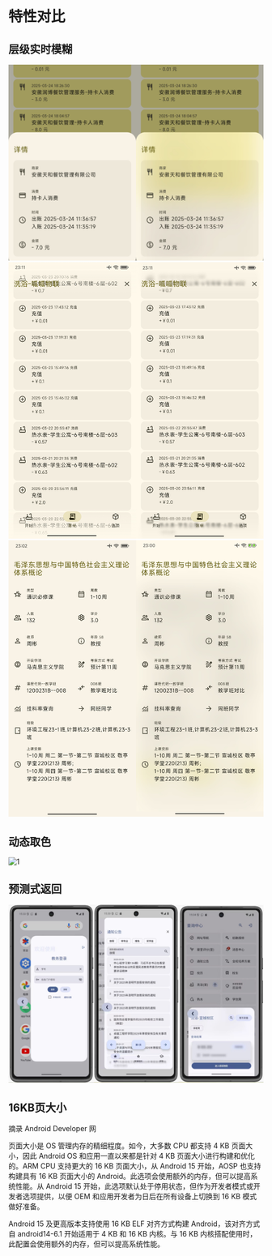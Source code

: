 # 特性对比

## 层级实时模糊
![1](/img/blur.jpg)
![2](/img/blur2.jpg)
![3](/img/blur3.jpg)

## 动态取色
![1](/img/dynamic_color.jpg)

## 预测式返回
![1](/img/back.jpg)

## 16KB页大小
摘录 Android Developer 网

页面大小是 OS 管理内存的精细程度。如今，大多数 CPU 都支持 4 KB 页面大小，因此 Android OS 和应用一直以来都是针对 4 KB 页面大小进行构建和优化的。ARM CPU 支持更大的 16 KB 页面大小，从 Android 15 开始，AOSP 也支持构建具有 16 KB 页面大小的 Android。此选项会使用额外的内存，但可以提高系统性能。从 Android 15 开始，此选项默认处于停用状态，但作为开发者模式或开发者选项提供，以便 OEM 和应用开发者为日后在所有设备上切换到 16 KB 模式做好准备。

Android 15 及更高版本支持使用 16 KB ELF 对齐方式构建 Android，该对齐方式自 android14-6.1 开始适用于 4 KB 和 16 KB 内核。与 16 KB 内核搭配使用时，此配置会使用额外的内存，但可以提高系统性能。